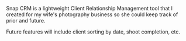 Snap CRM is a lightweight Client Relationship Management tool that I created for
my wife's photography business so she could keep track of prior and future.

Future features will include client sorting by date, shoot completion, etc.
